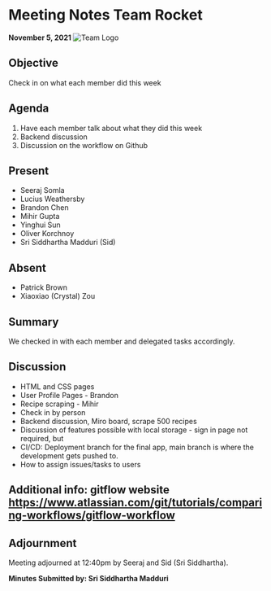 # Meeting Notes Team Rocket
**November 5, 2021** ![Team Logo](../images/logo.jpg)
## Objective
Check in on what each member did this week
## Agenda
1. Have each member talk about what they did this week
2. Backend discussion
3. Discussion on the workflow on Github
## Present
- Seeraj Somla
- Lucius Weathersby
- Brandon Chen
- Mihir Gupta
- Yinghui Sun
- Oliver Korchnoy
- Sri Siddhartha Madduri (Sid)
## Absent
- Patrick Brown
- Xiaoxiao (Crystal) Zou
## Summary
We checked in with each member and delegated tasks accordingly. 
## Discussion 
- HTML and CSS pages
- User Profile Pages - Brandon
- Recipe scraping - Mihir
- Check in by person
- Backend discussion, Miro board, scrape 500 recipes
- Discussion of features possible with local storage - sign in page not required, but 
- CI/CD: Deployment branch for the final app, main branch is where the development gets pushed to.
- How to assign issues/tasks to users
## Additional info: gitflow website https://www.atlassian.com/git/tutorials/comparing-workflows/gitflow-workflow
## Adjournment
Meeting adjourned at 12:40pm by Seeraj and Sid (Sri Siddhartha). 

**Minutes Submitted by: Sri Siddhartha Madduri**
